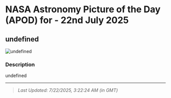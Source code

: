 
# NASA Astronomy Picture of the Day (APOD) for - 22nd July 2025
## undefined

![undefined](undefined)

### Description
undefined

---
> _Last Updated: 7/22/2025, 3:22:24 AM (in GMT)_
